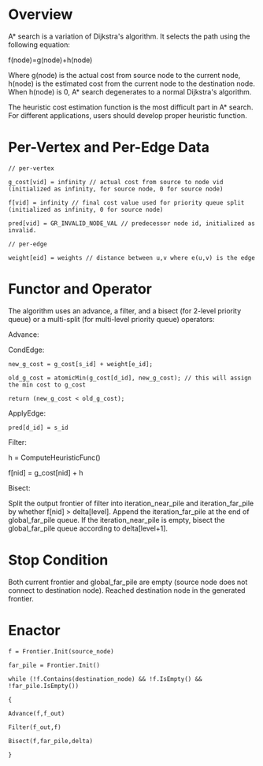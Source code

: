 Overview
========

A* search is a variation of Dijkstra's algorithm. It selects the path using the following equation:

f(node)=g(node)+h(node)

Where g(node) is the actual cost from source node to the current node, h(node) is the estimated cost from the current node to the destination node. When h(node) is 0, A* search degenerates to a normal Dijkstra's algorithm.

The heuristic cost estimation function is the most difficult part in A* search. For different applications, users should develop proper heuristic function.

Per-Vertex and Per-Edge Data
============================

`// per-vertex`

`g_cost[vid] = infinity // actual cost from source to node vid (initialized as infinity, for source node, 0 for source node)`

`f[vid] = infinity // final cost value used for priority queue split (initialized as infinity, 0 for source node)`

`pred[vid] = GR_INVALID_NODE_VAL // predecessor node id, initialized as invalid.`

`// per-edge`

`weight[eid] = weights // distance between u,v where e(u,v) is the edge`

Functor and Operator
====================

The algorithm uses an advance, a filter, and a bisect (for 2-level priority queue) or a multi-split (for multi-level priority queue) operators:

Advance:

CondEdge:

`new_g_cost = g_cost[s_id] + weight[e_id];`

`old_g_cost = atomicMin(g_cost[d_id], new_g_cost); // this will assign the min cost to g_cost`

`return (new_g_cost < old_g_cost);`

ApplyEdge:

`pred[d_id] = s_id`

Filter:

h = ComputeHeuristicFunc()

f[nid] = g_cost[nid] + h

Bisect:

Split the output frontier of filter into iteration_near_pile and iteration_far_pile by whether f[nid] > delta[level]. 
Append the iteration_far_pile at the end of global_far_pile queue.
If the iteration_near_pile is empty, bisect the global_far_pile queue according to delta[level+1].

Stop Condition
==============

Both current frontier and global_far_pile are empty (source node does not connect to destination node).
Reached destination node in the generated frontier.

Enactor
=======

`f = Frontier.Init(source_node)`

`far_pile = Frontier.Init()`

`while (!f.Contains(destination_node) && !f.IsEmpty() && !far_pile.IsEmpty())`

`{`

  `Advance(f,f_out)`

  `Filter(f_out,f)`

  `Bisect(f,far_pile,delta)`

`}`
